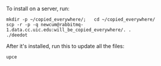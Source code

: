To install on a server, run:

    mkdir -p ~/copied_everywhere/;   cd ~/copied_everywhere/
    scp -r -p -q newcum@rabbitmq-1.data.cc.uic.edu:will_be_copied_everywhere/. .
    ./deedot

After it's installed, run this to update all the files:

    upce
